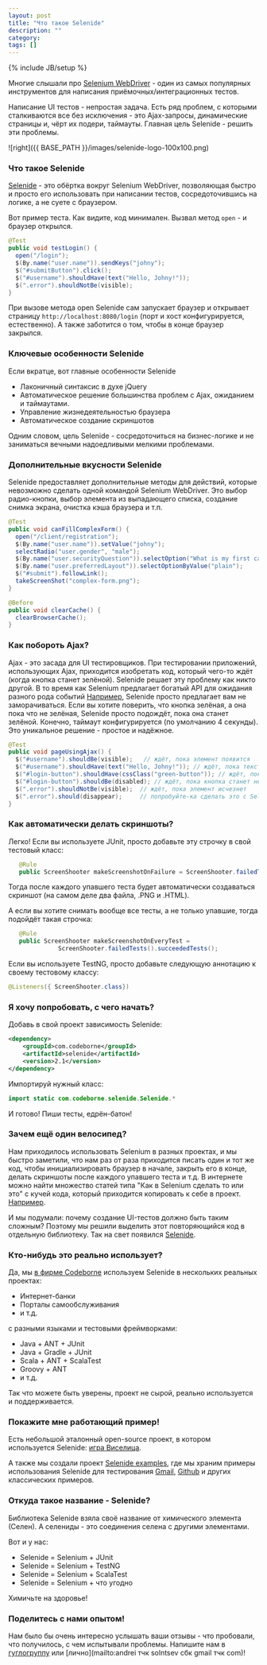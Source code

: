 ```yaml
---
layout: post
title: "Что такое Selenide"
description: ""
category: 
tags: []
---
```

{% include JB/setup %}

Многие слышали про [Selenium WebDriver](http://code.google.com/p/selenium/) - один из самых популярных инструментов для написания приёмочных/интеграционных тестов.

Написание UI тестов - непростая задача. Есть ряд проблем, с которыми сталкиваются все без исключения -
это Ajax-запросы, динамические страницы и, чёрт их подери, таймауты.
Главная цель Selenide - решить эти проблемы.

![right]({{ BASE_PATH }}/images/selenide-logo-100x100.png)

### Что такое Selenide
[Selenide](http://selenide.org) - это обёртка вокруг Selenium WebDriver, позволяющая быстро и просто его использовать при написании тестов, сосредоточившись на логике, а не суете с браузером.

Вот пример теста. Как видите, код минимален. Вызвал метод `open` - и браузер открылся.

```java
@Test
public void testLogin() {
  open("/login");
  $(By.name("user.name")).sendKeys("johny");
  $("#submitButton").click();
  $("#username").shouldHave(text("Hello, Johny!"));
  $(".error").shouldNotBe(visible);
}
```

При вызове метода open Selenide сам запускает браузер и открывает страницу `http://localhost:8080/login` (порт и хост конфигурируется, естественно). А также заботится о том, чтобы в конце браузер закрылся.

### Ключевые особенности Selenide
Если вкратце, вот главные особенности Selenide

+  Лаконичный синтаксис в духе jQuery
+  Автоматическое решение большинства проблем с Ajax, ожиданием и таймаутами.
+  Управление жизнедеятельностью браузера
+  Автоматическое создание скриншотов

Одним словом, цель Selenide - сосредоточиться на бизнес-логике и не заниматься вечными надоедливыми мелкими проблемами.

### Дополнительные вкусности Selenide
Selenide предоставляет дополнительные методы для действий, которые невозможно сделать одной командой Selenium WebDriver. Это выбор радио-кнопки, выбор элемента из выпадающего списка, создание снимка экрана, очистка кэша браузера и т.п.

```java
@Test
public void canFillComplexForm() {
  open("/client/registration");
  $(By.name("user.name")).setValue("johny");
  selectRadio("user.gender", "male");
  $(By.name("user.securityQuestion")).selectOption("What is my first car?");
  $(By.name("user.preferredLayout")).selectOptionByValue("plain");
  $("#submit").followLink();
  takeScreenShot("complex-form.png");
}

@Before
public void clearCache() {
  clearBrowserCache();
}
```

### Как побороть Ajax?

Ajax - это засада для UI тестировщиков.
При тестировании приложений, использующих Ajax, приходится изобретать код, который чего-то ждёт (когда кнопка станет зелёной).
Selenide решает эту проблему как никто другой. В то время как Selenium предлагает богатый API для ожидания разного рода
событий [Например](http://xpinjection.com/2013/04/04/waits-and-timeouts-in-webdriver/), Selenide
просто предлагает вам не заморачиваться. Если вы хотите поверить, что кнопка зелёная, а она пока
что не зелёная, Selenide просто подождёт, пока она станет зелёной. Конечно, таймаут конфигурируется
(по умолчанию 4 секунды). Это уникальное решение - простое и надёжное.

```java
@Test
public void pageUsingAjax() {
  $("#username").shouldBe(visible);   // ждёт, пока элемент появится
  $("#username").shouldHave(text("Hello, Johny!")); // ждёт, пока текст элемента изменится на "Hello, Johny!"
  $("#login-button").shouldHave(cssClass("green-button")); // ждёт, пока кнопка станет зелёной
  $("#login-button").shouldBe(disabled); // ждёт, пока кнопка станет неактивной
  $(".error").shouldNotBe(visible);  // ждёт, пока элемент исчезнет
  $(".error").should(disappear);     // попробуйте-ка сделать это с Selenium в одну строчку!
}
```

### Как автоматически делать скриншоты?
Легко! Если вы используете JUnit, просто добавьте эту строчку в свой тестовый класс:

```java
   @Rule
   public ScreenShooter makeScreenshotOnFailure = ScreenShooter.failedTests();
```

Тогда после каждого упавшего теста будет автоматически создаваться скриншот (на самом деле два файла, .PNG и .HTML).

А если вы хотите снимать вообще все тесты, а не только упавшие, тогда подойдёт такая строчка:

```java
   @Rule
   public ScreenShooter makeScreenshotOnEveryTest =
              ScreenShooter.failedTests().succeededTests();
```

Если вы используете TestNG, просто добавьте следующую аннотацию к своему тестовому классу:

```java
@Listeners({ ScreenShooter.class})
```

### Я хочу попробовать, с чего начать?

Добавь в свой проект зависимость Selenide:

```xml
<dependency>
    <groupId>com.codeborne</groupId>
    <artifactId>selenide</artifactId>
    <version>2.1</version>
</dependency>
```

Импортируй нужный класс:

```java
import static com.codeborne.selenide.Selenide.*
```

И готово! Пиши тесты, едрён-батон!

### Зачем ещё один велосипед?

Нам приходилось использовать Selenium в разных проектах, и мы быстро заметили, что нам раз от раза приходится писать один и тот же код, чтобы инициализировать браузер в начале, закрыть его в конце, делать скриншоты после каждого упавшего теста и т.д.
В интернете можно найти множество статей типа "Как в Selenium сделать то или это" с кучей кода, который приходится копировать к себе в проект. [Например](http://habrahabr.ru/post/114145/).

И мы подумали: почему создание UI-тестов должно быть таким сложным?
Поэтому мы решили выделить этот повторяющийся код в отдельную библиотеку. Так на свет появился [Selenide](http://selenide.org).


### Кто-нибудь это реально использует?
Да, мы <a href="http://ru.codeborne.com/" target="_blank">в фирме Codeborne</a> используем Selenide в нескольких реальных проектах:

*   Интернет-банки
*   Порталы самообслуживания
*   и т.д.

с разными языками и тестовыми фреймворками:
*   Java + ANT + JUnit
*   Java + Gradle + JUnit
*   Scala + ANT + ScalaTest
*   Groovy + ANT
*   и т.д.

Так что можете быть уверены, проект не сырой, реально используется и поддерживается.

### Покажите мне работающий пример!

Есть небольшой эталонный open-source проект, в котором используется Selenide: [игра Виселица](https://github.com/asolntsev/hangman).

А также мы создали проект [Selenide examples](https://github.com/codeborne/selenide_examples), где мы храним примеры использования
Selenide для тестирования [Gmail](https://github.com/codeborne/selenide_examples/tree/master/gmail/test/org/selenide/examples/gmail),
[Github](https://github.com/codeborne/selenide_examples/tree/master/github/test/org/selenide/examples/github)
и других классических примеров.

### Откуда такое название - Selenide?
Библиотека Selenide взяла своё название от химического элемента (Селен). А селениды - это соединения селена с  другими элементами.

Вот и у нас:

*   Selenide = Selenium + JUnit
*   Selenide = Selenium + TestNG
*   Selenide = Selenium + ScalaTest
*   Selenide = Selenium + что угодно

Химичьте на здоровье!

### Поделитесь с нами опытом!
Нам было бы очень интересно услышать ваши отзывы - что пробовали, что получилось, с чем испытывали проблемы.
Напишите нам в [гуглогруппу](mailto:selenide-ru@googlegroups.com) или [лично](mailto:andrei тчк solntsev сбк gmail тчк com)!
